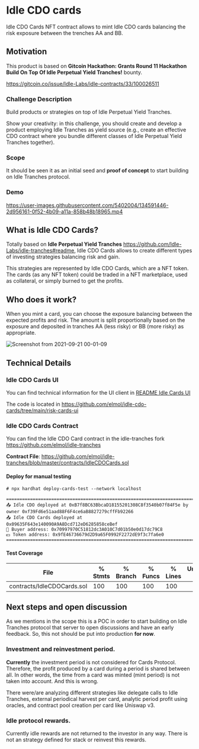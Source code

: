 # Idle CDO cards
Idle CDO Cards NFT contract allows to mint Idle CDO cards balancing the risk exposure between the trenches AA and BB.

## Motivation

This product is based on  **Gitcoin Hackathon: Grants Round 11 Hackathon**
**Build On Top Of Idle Perpetual Yield Tranches!** bounty.

https://gitcoin.co/issue/Idle-Labs/idle-contracts/33/100026511


### Challenge Description
Build products or strategies on top of Idle Perpetual Yield Tranches.

Show your creativity: in this challenge, you should create and develop a product employing Idle Tranches as yield source (e.g., create an effective CDO contract where you bundle different classes of Idle Perpetual Yield Tranches together).

### Scope 

It should be seen it as an initial seed and **proof of concept** to start building on Idle Tranches protocol.

### Demo


https://user-images.githubusercontent.com/5402004/134591446-2d956161-0f52-4b09-a11a-858b48b18965.mp4


## What is Idle CDO Cards?

Totally based on **Idle Perpetual Yield Tranches** https://github.com/Idle-Labs/idle-tranches#readme, Idle CDO Cards allows to create different types of investing strategies balancing risk and gain.

This strategies are represented by Idle CDO Cards, which are a NFT token. The cards (as any NFT token) could be traded in a NFT marketplace, used as collateral, or simply burned to get the profits.

## Who does it work?

When you mint a card, you can choose the exposure balancing between the expected profits and risk. The amount is split proportionally based on the exposure and deposited in tranches AA (less risky) or BB (more risky) as appropriate.  


![Screenshot from 2021-09-21 00-01-09](https://user-images.githubusercontent.com/5402004/134105378-45761ae3-13d2-41a4-86df-20884d6d6f85.png)

## Technical Details 

### Idle CDO Cards UI

You can find technical information for the UI client in [README Idle Cards UI](https://github.com/elmol/idle-cdo-cards/tree/main/risk-cards-ui#readme)

The code is located in https://github.com/elmol/idle-cdo-cards/tree/main/risk-cards-ui

### Idle CDO Cards Contract

You can find the Idle CDO Card contract in the idle-tranches fork https://github.com/elmol/idle-tranches

**Contract File**: https://github.com/elmol/idle-tranches/blob/master/contracts/IdleCDOCards.sol

#### Deploy for manual testing
```
# npx hardhat deploy-cards-test --network localhost

==========================================================================
📤 Idle CDO deployed at 0xB7f8BC63BbcaD18155201308C8f3540b07f84F5e by owner 0xf39Fd6e51aad88F6F4ce6aB8827279cffFb92266
📤 Idle CDO Cards deployed at 0x09635F643e140090A9A8Dcd712eD6285858ceBef
🔎 Buyer address: 0x70997970C51812dc3A010C7d01b50e0d17dc79C8
💵 Token address: 0x9fE46736679d2D9a65F0992F2272dE9f3c7fa6e0
==========================================================================
```

#### Test Coverage

File                               |  % Stmts | % Branch |  % Funcs |  % Lines |Uncovered Lines |
-----------------------------------|----------|----------|----------|----------|----------------|
contracts/IdleCDOCards.sol         |      100 |      100 |      100 |      100 |                |

## Next steps and open discussion

As we mentions in the scope this is a POC in order to start building on  Idle Tranches protocol that server to open discussions and have an early feedback. So, this not should be put into production **for now**.   

### Investment and reinvestment period. 
**Currently** the investment period is not considered for Cards Protocol. Therefore, the profit produced by a card during a period is shared between all. In other words, the time from a card was minted (mint period) is not taken into account. And this is wrong.  

There were/are analyzing different strategies like delegate calls to Idle Tranches, external periodical harvest per card, analytic period profit using oracles, and contract pool creation per card like Uniswap v3.


### Idle protocol rewards.
Currently idle rewards are not returned to the investor in any way. There is not an strategy defined for stack or reinvest this rewards.

